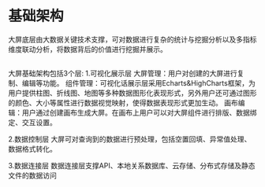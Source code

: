 # 基础架构

大屏底层由大数据关键技术支撑，可对数据进行复杂的统计与挖掘分析以及多指标维度联动分析，将数据背后的价值进行挖掘并展示。
## 
大屏基础架构包括3个层:
1.可视化展示层
大屏管理：用户对创建的大屏进行复制、编辑等功能。
组件管理：可视化话展示层采用Echarts&HighCharts框架，为用户提供柱图、折线图、地图等多种数据图形化表现形式，另外用户还可通过图形的颜色、大小等属性进行数据视觉映射，使得数据表现形式更加生动。
画布编辑：用户通过创建画布生成大屏。在画布上用户可以对大屏组件进行排版、数据绑定、交互设置。
  
2.数据控制层
大屏可对查询到的数据进行预处理，包括空置回填、异常值处理、数据格式转化。

3.数据连接层
数据连接层支撑API、本地关系数据库、云存储、分布式存储及静态文件的数据访问
## 

